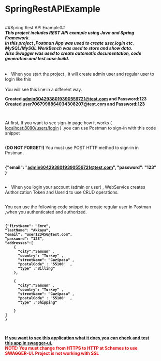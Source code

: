 # SpringRestAPIExample
<br/>
##Spring Rest API Example##
<br/>
<b>
<i>
This project includes REST API example using Java and Spring Framework.
<br/>
In this project ,Postman App was used to create user,login etc.
<br/>
MySQL/MySQL WorkBench was used to store and show data.
<br/>
Also Swagger was used to create automatic documentation, code generation and test case build.
<br/>
</i>
</b>

<br/>
<br/>
<li>When you start the project , it will create admin user and regular user to login like this </li>
<br/>
You will see this line in a different way.
<br/>

<b>

Created admin6042938019390559721@test.com and Password:123 
<br/>
Created user7067998864034308207@test.com and Password:123

</b>

<br/>

At first, If you want to see sign-in page how it works ( [localhost:8080/users/login](http://localhost:8080/users/login) ) ,you can use Postman to sign-in with this code snippet

<br/>
<b>(DO NOT FORGET!)</b> You must use POST HTTP method to sign-in in Postman.
<br/>
<br/>

<b>

{"email": "admin6042938019390559721@test.com",
 "password": "123"
}
</b>

<br/>

<li>When you login your account (admin or user) , WebService creates Authorization Token and UserId to use CRUD operations.</li>

<br/>



You can use the following code snippet to create regular user in Postman ,when you authenticated and authorized.
<br/>
<br/>
<b>

    {"firstName": "Emre",
    "lastName": "Akkaya",
    "email": "user123456@test.com",
    "password": "123",
    "addresses":[
        {
          "city":"Samsun" ,
          "country": "Turkey" ,
          "streetName": "Gazipasa" ,
          "postalCode" : "55100"  ,
          "type" :"Billing"
        },
        
        {
          "city":"Samsun" ,
          "country": "Turkey" ,
          "streetName": "Gazipasa" ,
          "postalCode" : "55100"  ,
          "type" :"Shipping"

        }
    ]
    }
</b>

<br/>


<b>[If you want to see this application what it does,you can check and test this app in swagger-ui.](http://localhost:8080/swagger-ui.html) </b>
<br/>
<b style='color:red;'>NOTE: You must change from HTTPS to HTTP at Schemes to use SWAGGER-UI. Project is not working with SSL </b>


